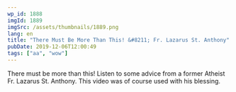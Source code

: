 ```yaml
---
wp_id: 1888
imgId: 1889
imgSrc: /assets/thumbnails/1889.png
lang: en
title: "There Must Be More Than This! &#8211; Fr. Lazarus St. Anthony"
pubDate: 2019-12-06T12:00:49
tags: ["aa", "wow"]
---
```

<!-- page: 6 -->

<p>There must be more than this! Listen to some advice from a former Atheist Fr. Lazarus St. Anthony. This video was of course used with his blessing.</p>
